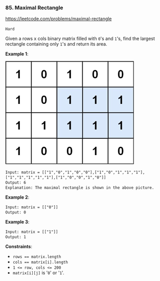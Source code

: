 ### 85. Maximal Rectangle

https://leetcode.com/problems/maximal-rectangle
    
`Hard`

Given a rows x cols binary matrix filled with `0`'s and `1`'s, 
find the largest rectangle containing only `1`'s and return 
its area.

**Example 1**:

![ex1](ex1.jpg)
```
Input: matrix = [["1","0","1","0","0"],["1","0","1","1","1"],["1","1","1","1","1"],["1","0","0","1","0"]]
Output: 6
Explanation: The maximal rectangle is shown in the above picture.
```

**Example 2**:
```
Input: matrix = [["0"]]
Output: 0
```

**Example 3**:
```
Input: matrix = [["1"]]
Output: 1
```

**Constraints**:

* `rows == matrix.length`
* `cols == matrix[i].length`
* `1 <= row, cols <= 200`
* `matrix[i][j]` is '`0`' or '`1`'.